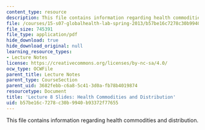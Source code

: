 ```yaml
---
content_type: resource
description: This file contains information regarding health commodities and distribution.
file: /courses/15-s07-globalhealth-lab-spring-2013/b57be16c7278c30b9940b93372f77655_MIT15_S07S13_lec8.pdf
file_size: 745391
file_type: application/pdf
hide_download: true
hide_download_original: null
learning_resource_types:
- Lecture Notes
license: https://creativecommons.org/licenses/by-nc-sa/4.0/
ocw_type: OCWFile
parent_title: Lecture Notes
parent_type: CourseSection
parent_uid: 3682febb-c6a8-5c41-3d0a-fb78b4019874
resourcetype: Document
title: 'Lecture 8 Slides: Health Commodities and Distribution'
uid: b57be16c-7278-c30b-9940-b93372f77655
---
```

This file contains information regarding health commodities and distribution.
